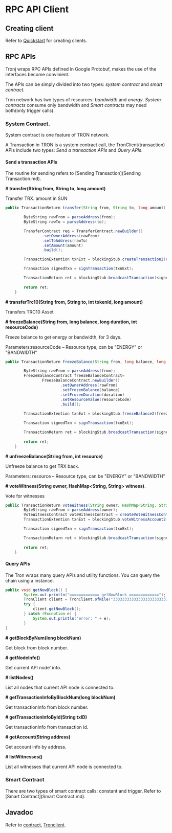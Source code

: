 # RPC API Client

## Creating client

Refer to [Quickstart](Quickstart.md) for creating clients.

## RPC APIs

Tronj wraps RPC APIs defined in Google Protobuf, makes the use of the interfaces  become convinient.

The APIs can be simply divided into two types: *system contract* and *smart contract*.

Tron network has two types of resources: *bandwidth* and *energy*. *System contracts* consume only bandwidth and *Smart contracts* may need both(only trigger calls).

### System Contract. 

System contract is one feature of TRON network.  

A Transaction in TRON is a system contract call, the TronClient(transaction) APIs include two types: *Send a transaction APIs* and *Query APIs*.

#### Send a transaction APIs
The routine for sending refers to [Sending Transaction](Sending Transaction.md).

**# transfer(String from, String to, long amount)**

Transfer TRX. amount in SUN

```java
public TransactionReturn transfer(String from, String to, long amount) {

        ByteString rawFrom = parseAddress(from);
        ByteString rawTo = parseAddress(to);

        TransferContract req = TransferContract.newBuilder()
                .setOwnerAddress(rawFrom)
                .setToAddress(rawTo)
                .setAmount(amount)
                .build();

        TransactionExtention txnExt = blockingStub.createTransaction2(req);

        Transaction signedTxn = signTransaction(txnExt);

        TransactionReturn ret = blockingStub.broadcastTransaction(signedTxn);
        
        return ret;
    }
```
**# transferTrc10(String from, String to, int tokenId, long amount)** 

Transfers TRC10 Asset

**# freezeBalance(String from, long balance, long duration, int resourceCode)**

Freeze balance to get energy or bandwidth, for 3 days.  

Parameters:resourceCode – Resource type, can be "ENERGY" or "BANDWIDTH"

```java
public TransactionReturn freezeBalance(String from, long balance, long duration, int resourceCode) {

        ByteString rawFrom = parseAddress(from);
        FreezeBalanceContract freezeBalanceContract=
                FreezeBalanceContract.newBuilder()
                        .setOwnerAddress(rawFrom)
                        .setFrozenBalance(balance)
                        .setFrozenDuration(duration)
                        .setResourceValue(resourceCode)
                        .build();
        
        TransactionExtention txnExt = blockingStub.freezeBalance2(freezeBalanceContract);

        Transaction signedTxn = signTransaction(txnExt);

        TransactionReturn ret = blockingStub.broadcastTransaction(signedTxn);
        
        return ret;
    }
```

**# unfreezeBalance(String from, int resource)** 

Unfreeze balance to get TRX back.  

Parameters: resource – Resource type, can be "ENERGY" or "BANDWIDTH"

**# voteWitness(String owner, HashMap<String, String> witness)**. 

Vote for witnesses

```java
public TransactionReturn voteWitness(String owner, HashMap<String, String> witness) {
        ByteString rawFrom = parseAddress(owner);
        VoteWitnessContract voteWitnessContract = createVoteWitnessContract(rawFrom, witness);
        TransactionExtention txnExt = blockingStub.voteWitnessAccount2(voteWitnessContract);

        Transaction signedTxn = signTransaction(txnExt);

        TransactionReturn ret = blockingStub.broadcastTransaction(signedTxn);
        
        return ret;
    }
```
#### Query APIs
The Tron wraps many query APIs and utility functions. You can query the chain using a instance.
```java
public void getNowBlock() {
        System.out.println("============= getNowBlock =============");
        TronClient client = TronClient.ofNile("3333333333333333333333333333333333333333333333333333333333333333");
        try {
            client.getNowBlock();
        } catch (Exception e) {
            System.out.println("error: " + e);
        }
}
```
**# getBlockByNum(long blockNum)**  

Get block from block number.  

**# getNodeInfo()**

Get current API node’ info.  

**# listNodes()** 

List all nodes that current API node is connected to.  

**# getTransactionInfoByBlockNum(long blockNum)**

Get transactionInfo from block number.  

**# getTransactionInfoById(String txID)** 

Get transactionInfo from transaction id.  

**# getAccount(String address)** 

Get account info by address. 

**# listWitnesses()** 

List all witnesses that current API node is connected to.

### Smart Contract

There are two types of smart contract calls: constant and trigger. Refer to [Smart Contract](Smart Contract.md).

## Javadoc

Refer to [contract](./javadocs/client/org/tron/tronj/client/contract/Contract.html), [Tronclient](./javadocs/client/org/tron/tronj/cilent/TronClient.html).

